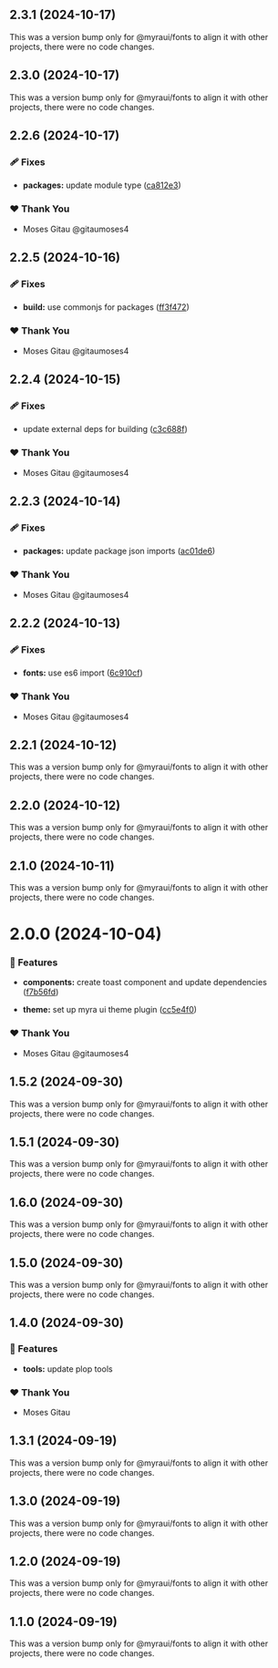## 2.3.1 (2024-10-17)

This was a version bump only for @myraui/fonts to align it with other projects, there were no code changes.

## 2.3.0 (2024-10-17)

This was a version bump only for @myraui/fonts to align it with other projects, there were no code changes.

## 2.2.6 (2024-10-17)


### 🩹 Fixes

- **packages:** update module type ([ca812e3](https://github.com/myraui/myraui/commit/ca812e3))


### ❤️  Thank You

- Moses Gitau @gitaumoses4

## 2.2.5 (2024-10-16)


### 🩹 Fixes

- **build:** use commonjs for packages ([ff3f472](https://github.com/myraui/myraui/commit/ff3f472))


### ❤️  Thank You

- Moses Gitau @gitaumoses4

## 2.2.4 (2024-10-15)


### 🩹 Fixes

- update external deps for building ([c3c688f](https://github.com/myraui/myraui/commit/c3c688f))


### ❤️  Thank You

- Moses Gitau @gitaumoses4

## 2.2.3 (2024-10-14)


### 🩹 Fixes

- **packages:** update package json imports ([ac01de6](https://github.com/myraui/myraui/commit/ac01de6))


### ❤️  Thank You

- Moses Gitau @gitaumoses4

## 2.2.2 (2024-10-13)


### 🩹 Fixes

- **fonts:** use es6 import ([6c910cf](https://github.com/myraui/myraui/commit/6c910cf))


### ❤️  Thank You

- Moses Gitau @gitaumoses4

## 2.2.1 (2024-10-12)

This was a version bump only for @myraui/fonts to align it with other projects, there were no code changes.

## 2.2.0 (2024-10-12)

This was a version bump only for @myraui/fonts to align it with other projects, there were no code changes.

## 2.1.0 (2024-10-11)

This was a version bump only for @myraui/fonts to align it with other projects, there were no code changes.

# 2.0.0 (2024-10-04)


### 🚀 Features

- **components:** create toast component and update dependencies ([f7b56fd](https://github.com/myraui/myraui/commit/f7b56fd))

- **theme:** set up myra ui theme plugin ([cc5e4f0](https://github.com/myraui/myraui/commit/cc5e4f0))


### ❤️  Thank You

- Moses Gitau @gitaumoses4

## 1.5.2 (2024-09-30)

This was a version bump only for @myraui/fonts to align it with other projects, there were no code changes.

## 1.5.1 (2024-09-30)

This was a version bump only for @myraui/fonts to align it with other projects, there were no code changes.

## 1.6.0 (2024-09-30)

This was a version bump only for @myraui/fonts to align it with other projects, there were no code changes.

## 1.5.0 (2024-09-30)

This was a version bump only for @myraui/fonts to align it with other projects, there were no code changes.

## 1.4.0 (2024-09-30)


### 🚀 Features

- **tools:** update plop tools


### ❤️  Thank You

- Moses Gitau

## 1.3.1 (2024-09-19)

This was a version bump only for @myraui/fonts to align it with other projects, there were no code changes.

## 1.3.0 (2024-09-19)

This was a version bump only for @myraui/fonts to align it with other projects, there were no code changes.

## 1.2.0 (2024-09-19)

This was a version bump only for @myraui/fonts to align it with other projects, there were no code changes.

## 1.1.0 (2024-09-19)

This was a version bump only for @myraui/fonts to align it with other projects, there were no code changes.